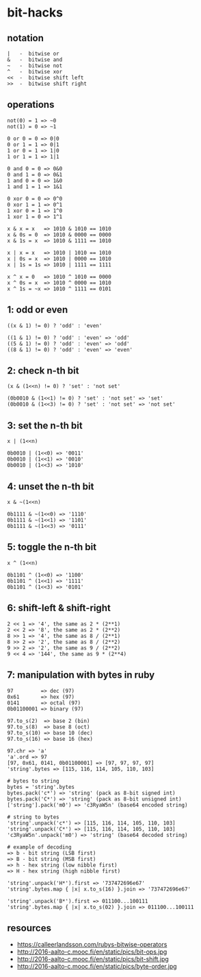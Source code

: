 # bit-hacks

## notation
```
|   -  bitwise or
&   -  bitwise and
~   -  bitwise not
^   -  bitwise xor
<<  -  bitwise shift left
>>  -  bitwise shift right
```

## operations
```
not(0) = 1 => ~0
not(1) = 0 => ~1

0 or 0 = 0 => 0|0
0 or 1 = 1 => 0|1
1 or 0 = 1 => 1|0
1 or 1 = 1 => 1|1

0 and 0 = 0 => 0&0
0 and 1 = 0 => 0&1
1 and 0 = 0 => 1&0
1 and 1 = 1 => 1&1

0 xor 0 = 0 => 0^0
0 xor 1 = 1 => 0^1
1 xor 0 = 1 => 1^0
1 xor 1 = 0 => 1^1
```
```
x & x = x   => 1010 & 1010 == 1010
x & 0s = 0  => 1010 & 0000 == 0000
x & 1s = x  => 1010 & 1111 == 1010

x | x = x   => 1010 | 1010 == 1010
x | 0s = x  => 1010 | 0000 == 1010
x | 1s = 1s => 1010 | 1111 == 1111

x ^ x = 0   => 1010 ^ 1010 == 0000
x ^ 0s = x  => 1010 ^ 0000 == 1010
x ^ 1s = ~x => 1010 ^ 1111 == 0101
```

## 1: odd or even
```
((x & 1) != 0) ? 'odd' : 'even'
```
```
((1 & 1) != 0) ? 'odd' : 'even' => 'odd'
((5 & 1) != 0) ? 'odd' : 'even' => 'odd'
((8 & 1) != 0) ? 'odd' : 'even' => 'even'
```

## 2: check n-th bit
```
(x & (1<<n) != 0) ? 'set' : 'not set'
```
```
(0b0010 & (1<<1) != 0) ? 'set' : 'not set' => 'set'
(0b0010 & (1<<3) != 0) ? 'set' : 'not set' => 'not set'
```

## 3: set the n-th bit
```
x | (1<<n)
```
```
0b0010 | (1<<0) => '0011'
0b0010 | (1<<1) => '0010'
0b0010 | (1<<3) => '1010'
```

## 4: unset the n-th bit
```
x & ~(1<<n)
```
```
0b1111 & ~(1<<0) => '1110'
0b1111 & ~(1<<1) => '1101'
0b1111 & ~(1<<3) => '0111'
```

## 5: toggle the n-th bit
```
x ^ (1<<n)
```
```
0b1101 ^ (1<<0) => '1100'
0b1101 ^ (1<<1) => '1111'
0b1101 ^ (1<<3) => '0101'
```

## 6: shift-left & shift-right
```
2 << 1 => '4', the same as 2 * (2**1)
2 << 2 => '8', the same as 2 * (2**2)
8 >> 1 => '4', the same as 8 / (2**1)
8 >> 2 => '2', the same as 8 / (2**2)
9 >> 2 => '2', the same as 9 / (2**2)
9 << 4 => '144', the same as 9 * (2**4)
```

## 7: manipulation with bytes in ruby
```
97         => dec (97)
0x61       => hex (97)
0141       => octal (97)
0b01100001 => binary (97)
```
```
97.to_s(2)  => base 2 (bin)
97.to_s(8)  => base 8 (oct)
97.to_s(10) => base 10 (dec)
97.to_s(16) => base 16 (hex)
```
```
97.chr => 'a'
'a'.ord => 97
[97, 0x61, 0141, 0b01100001] => [97, 97, 97, 97]
'string'.bytes => [115, 116, 114, 105, 110, 103]
```
```
# bytes to string
bytes = 'string'.bytes
bytes.pack('c*') => 'string' (pack as 8-bit signed int)
bytes.pack('C*') => 'string' (pack as 8-bit unsigned int)
['string'].pack('m0') => 'c3RyaW5n' (base64 encoded string)
```
```
# string to bytes
'string'.unpack('c*') => [115, 116, 114, 105, 110, 103]
'string'.unpack('C*') => [115, 116, 114, 105, 110, 103]
'c3RyaW5n'.unpack('m0') => 'string' (base64 decoded string)
```
```
# example of decoding
=> b - bit string (LSB first)
=> B - bit string (MSB first)
=> h - hex string (low nibble first)
=> H - hex string (high nibble first)

'string'.unpack('H*').first => '737472696e67'
'string'.bytes.map { |x| x.to_s(16) }.join => '737472696e67'

'string'.unpack('B*').first => 011100...100111
'string'.bytes.map { |x| x.to_s(02) }.join => 011100...100111
```

## resources
- https://calleerlandsson.com/rubys-bitwise-operators
- http://2016-aalto-c.mooc.fi/en/static/pics/bit-ops.jpg
- http://2016-aalto-c.mooc.fi/en/static/pics/bit-shift.jpg
- http://2016-aalto-c.mooc.fi/en/static/pics/byte-order.jpg
